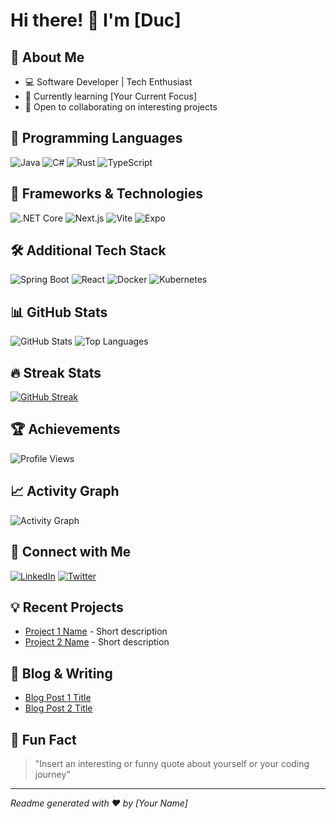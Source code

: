 # Hi there! 👋 I'm [Duc]

## 🚀 About Me
- 💻 Software Developer | Tech Enthusiast
- 🌱 Currently learning [Your Current Focus]
- 🔭 Open to collaborating on interesting projects

## 🚀 Programming Languages
![Java](https://img.shields.io/badge/Java-ED8B00?style=for-the-badge&logo=openjdk&logoColor=white)
![C#](https://img.shields.io/badge/C%23-239120?style=for-the-badge&logo=c-sharp&logoColor=white)
![Rust](https://img.shields.io/badge/Rust-000000?style=for-the-badge&logo=rust&logoColor=white)
![TypeScript](https://img.shields.io/badge/TypeScript-007ACC?style=for-the-badge&logo=typescript&logoColor=white)

## 🔧 Frameworks & Technologies
![.NET Core](https://img.shields.io/badge/.NET_Core-512BD4?style=for-the-badge&logo=dotnet&logoColor=white)
![Next.js](https://img.shields.io/badge/Next.js-000000?style=for-the-badge&logo=nextdot-js&logoColor=white)
![Vite](https://img.shields.io/badge/Vite-646CFF?style=for-the-badge&logo=vite&logoColor=white)
![Expo](https://img.shields.io/badge/Expo-000020?style=for-the-badge&logo=expo&logoColor=white)

## 🛠️ Additional Tech Stack
![Spring Boot](https://img.shields.io/badge/Spring_Boot-6DB33F?style=for-the-badge&logo=spring-boot&logoColor=white)
![React](https://img.shields.io/badge/React-20232A?style=for-the-badge&logo=react&logoColor=61DAFB)
![Docker](https://img.shields.io/badge/Docker-2496ED?style=for-the-badge&logo=docker&logoColor=white)
![Kubernetes](https://img.shields.io/badge/Kubernetes-326CE5?style=for-the-badge&logo=kubernetes&logoColor=white)

## 📊 GitHub Stats
![GitHub Stats](https://github-readme-stats.vercel.app/api?username=hien-duc&show_icons=true&theme=radical)
![Top Languages](https://github-readme-stats.vercel.app/api/top-langs/?username=hien-duc&layout=compact&theme=radical)

## 🔥 Streak Stats
[![GitHub Streak](https://github-readme-streak-stats.herokuapp.com?user=hien-duc&theme=onedark&hide_border=true)](https://git.io/streak-stats)

## 🏆 Achievements
![Profile Views](https://komarev.com/ghpvc/?username=hien-duc&color=green)

## 📈 Activity Graph
![Activity Graph](https://github-profile-summary-cards.vercel.app/api/cards/profile-details?username=hien-duc&theme=radical)

## 🤝 Connect with Me
[![LinkedIn](https://img.shields.io/badge/LinkedIn-0077B5?style=for-the-badge&logo=linkedin&logoColor=white)](https://www.linkedin.com/in/yourusername)
[![Twitter](https://img.shields.io/badge/Twitter-1DA1F2?style=for-the-badge&logo=twitter&logoColor=white)](https://twitter.com/yourusername)

## 💡 Recent Projects
- [Project 1 Name](link-to-project) - Short description
- [Project 2 Name](link-to-project) - Short description

## 📝 Blog & Writing
- [Blog Post 1 Title](link-to-post)
- [Blog Post 2 Title](link-to-post)

## 🎵 Fun Fact
> "Insert an interesting or funny quote about yourself or your coding journey"

---
*Readme generated with ❤️ by [Your Name]*
